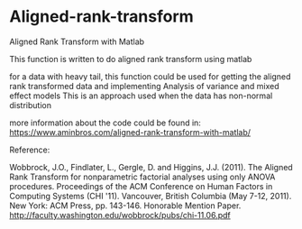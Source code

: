 # Aligned-rank-transform
Aligned Rank Transform with Matlab

This function is written to do aligned rank transform using matlab

for a data with heavy tail, this function could be used for getting the aligned rank transformed data and implementing Analysis of variance and mixed effect models
This is an approach used when the data has non-normal distribution

more information about the code could be found in:
https://www.aminbros.com/aligned-rank-transform-with-matlab/

Reference:

Wobbrock, J.O., Findlater, L., Gergle, D. and Higgins, J.J. (2011). 
The Aligned Rank Transform for nonparametric factorial analyses using only ANOVA procedures. 
Proceedings of the ACM Conference on Human Factors in Computing Systems (CHI '11). 
Vancouver, British Columbia (May 7-12, 2011). New York: ACM Press, pp. 143-146. Honorable Mention Paper. 
http://faculty.washington.edu/wobbrock/pubs/chi-11.06.pdf
